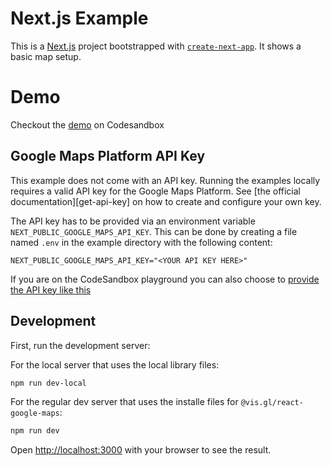 
# Next.js Example

This is a [Next.js](https://nextjs.org) project bootstrapped with [`create-next-app`](https://nextjs.org/docs/app/api-reference/cli/create-next-app). It shows a basic map setup.

# Demo

Checkout the [demo](https://codesandbox.io/s/github/visgl/react-google-maps/tree/main/examples/nextjs) on Codesandbox

## Google Maps Platform API Key

This example does not come with an API key. Running the examples locally requires a valid API key for the Google Maps Platform.
See [the official documentation][get-api-key] on how to create and configure your own key.

The API key has to be provided via an environment variable `NEXT_PUBLIC_GOOGLE_MAPS_API_KEY`. This can be done by creating a
file named `.env` in the example directory with the following content:

```shell title=".env"
NEXT_PUBLIC_GOOGLE_MAPS_API_KEY="<YOUR API KEY HERE>"
```

If you are on the CodeSandbox playground you can also choose to [provide the API key like this](https://codesandbox.io/docs/learn/environment/secrets)

## Development

First, run the development server:

For the local server that uses the local library files:

```bash
npm run dev-local
```

For the regular dev server that uses the installe files for `@vis.gl/react-google-maps`:

```bash
npm run dev
```

Open [http://localhost:3000](http://localhost:3000) with your browser to see the result.

